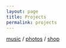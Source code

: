 ```yaml
---
layout: page
title: Projects
permalink: projects
---
```


[music][1] / [photos][2] / [shop][3]



[1]:	music
[2]:	photos
[3]:	shop